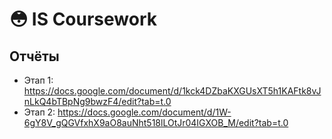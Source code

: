 # 😳 IS Coursework

## Отчёты

- Этап 1: https://docs.google.com/document/d/1kck4DZbaKXGUsXT5h1KAFtk8vJnLkQ4bTBpNg9bwzF4/edit?tab=t.0
- Этап 2: https://docs.google.com/document/d/1W-6gY8V_gQGVfxhX9aO8auNht518lLOtJr04IGXOB_M/edit?tab=t.0
